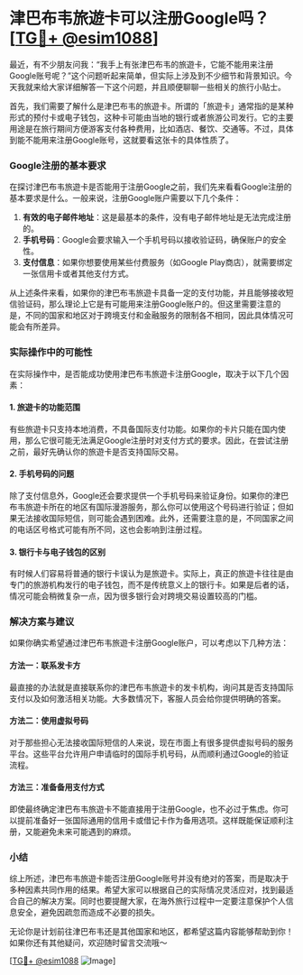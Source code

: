 # 津巴布韦旅遊卡可以注册Google吗？[[TG💪+ @esim1088](https://t.me/s/esim1088)]

最近，有不少朋友问我：“我手上有张津巴布韦的旅遊卡，它能不能用来注册Google账号呢？”这个问题听起来简单，但实际上涉及到不少细节和背景知识。今天我就来给大家详细解答一下这个问题，并且顺便聊聊一些相关的旅行小贴士。

首先，我们需要了解什么是津巴布韦的旅遊卡。所谓的「旅遊卡」通常指的是某种形式的预付卡或电子钱包，这种卡可能由当地的银行或者旅游公司发行。它的主要用途是在旅行期间方便游客支付各种费用，比如酒店、餐饮、交通等。不过，具体到能不能用来注册Google账号，这就要看这张卡的具体性质了。

### Google注册的基本要求

在探讨津巴布韦旅遊卡是否能用于注册Google之前，我们先来看看Google注册的基本要求是什么。一般来说，注册Google账户需要以下几个条件：

1. **有效的电子邮件地址**：这是最基本的条件，没有电子邮件地址是无法完成注册的。
2. **手机号码**：Google会要求输入一个手机号码以接收验证码，确保账户的安全性。
3. **支付信息**：如果你想要使用某些付费服务（如Google Play商店），就需要绑定一张信用卡或者其他支付方式。

从上述条件来看，如果你的津巴布韦旅遊卡具备一定的支付功能，并且能够接收短信验证码，那么理论上它是有可能用来注册Google账户的。但这里需要注意的是，不同的国家和地区对于跨境支付和金融服务的限制各不相同，因此具体情况可能会有所差异。

### 实际操作中的可能性

在实际操作中，是否能成功使用津巴布韦旅遊卡注册Google，取决于以下几个因素：

#### 1. 旅遊卡的功能范围
有些旅遊卡只支持本地消费，不具备国际支付功能。如果你的卡片只能在国内使用，那么它很可能无法满足Google注册时对支付方式的要求。因此，在尝试注册之前，最好先确认你的旅遊卡是否支持国际交易。

#### 2. 手机号码的问题
除了支付信息外，Google还会要求提供一个手机号码来验证身份。如果你的津巴布韦旅遊卡所在的地区有国际漫游服务，那么你可以使用这个号码进行验证；但如果无法接收国际短信，则可能会遇到困难。此外，还需要注意的是，不同国家之间的电话区号格式可能有所不同，这也会影响到注册过程。

#### 3. 银行卡与电子钱包的区别
有时候人们容易将普通的银行卡误认为是旅遊卡。实际上，真正的旅遊卡往往是由专门的旅游机构发行的电子钱包，而不是传统意义上的银行卡。如果是后者的话，情况可能会稍微复杂一点，因为很多银行会对跨境交易设置较高的门槛。

### 解决方案与建议

如果你确实希望通过津巴布韦旅遊卡注册Google账户，可以考虑以下几种方法：

#### 方法一：联系发卡方
最直接的办法就是直接联系你的津巴布韦旅遊卡的发卡机构，询问其是否支持国际支付以及如何激活相关功能。大多数情况下，客服人员会给你提供明确的答案。

#### 方法二：使用虚拟号码
对于那些担心无法接收国际短信的人来说，现在市面上有很多提供虚拟号码的服务平台。这些平台允许用户申请临时的国际手机号码，从而顺利通过Google的验证流程。

#### 方法三：准备备用支付方式
即使最终确定津巴布韦旅遊卡不能直接用于注册Google，也不必过于焦虑。你可以提前准备好一张国际通用的信用卡或借记卡作为备用选项。这样既能保证顺利注册，又能避免未来可能遇到的麻烦。

### 小结

综上所述，津巴布韦旅遊卡能否注册Google账号并没有绝对的答案，而是取决于多种因素共同作用的结果。希望大家可以根据自己的实际情况灵活应对，找到最适合自己的解决方案。同时也要提醒大家，在海外旅行过程中一定要注意保护个人信息安全，避免因疏忽而造成不必要的损失。

无论你是计划前往津巴布韦还是其他国家和地区，都希望这篇内容能够帮助到你！如果你还有其他疑问，欢迎随时留言交流哦～

[[TG💪+ @esim1088](https://t.me/s/esim1088) ![Image](https://i.postimg.cc/4NQfJmqS/Snipaste-2025-05-13-00-14-12.png)]